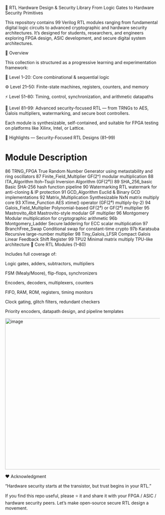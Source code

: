 🔐 RTL Hardware Design & Security Library
From Logic Gates to Hardware Security Primitives

This repository contains 99 Verilog RTL modules ranging from fundamental digital logic circuits to advanced cryptographic and hardware security architectures.
It’s designed for students, researchers, and engineers exploring FPGA design, ASIC development, and secure digital system architectures.

📘 Overview

This collection is structured as a progressive learning and experimentation framework:

🧩 Level 1–20: Core combinational & sequential logic

⚙️ Level 21–50: Finite-state machines, registers, counters, and memory

⚡ Level 51–80: Timing, control, synchronization, and arithmetic datapaths

🔐 Level 81–99: Advanced security-focused RTL — from TRNGs to AES, Galois multipliers, watermarking, and secure boot controllers.

Each module is synthesizable, self-contained, and suitable for FPGA testing on platforms like Xilinx, Intel, or Lattice.

🧠 Highlights — Security-Focused RTL Designs (81–99)
#	Module	Description
86	TRNG_FPGA	True Random Number Generator using metastability and ring oscillators
87	Finite_Field_Multiplier	GF(2ⁿ) modular multiplication
88	ITA_Algorithm	Itoh–Tsujii Inversion Algorithm (GF(2⁸))
89	SHA_256_basic	Basic SHA-256 hash function pipeline
90	Watermarking	RTL watermark for anti-cloning & IP protection
91	GCD_Algorithm	Euclid & Binary GCD implementations
92	Matrix_Multiplication	Synthesizable NxN matrix multiply core
93	XTime_Function	AES xtime() operator (GF(2⁸) multiply-by-2)
94	Galois_Field_Multiplier	Polynomial-based GF(2⁴) or GF(2⁸) multiplier
95	Mastrovito_4bit	Mastrovito-style modular GF multiplier
96	Montgomery	Modular multiplication for cryptographic arithmetic
96b	Montgomery_Ladder	Secure laddering for ECC scalar multiplication
97	BranchFree_Swap	Conditional swap for constant-time crypto
97b	Karatsuba	Recursive large-number multiplier
98	Tiny_Galois_LFSR	Compact Galois Linear Feedback Shift Register
99	TPU2	Minimal matrix multiply TPU-like architecture
🧩 Core RTL Modules (1–80)

Includes full coverage of:

Logic gates, adders, subtractors, multipliers

FSM (Mealy/Moore), flip-flops, synchronizers

Encoders, decoders, multiplexers, counters

FIFO, RAM, ROM, registers, timing monitors

Clock gating, glitch filters, redundant checkers

Priority encoders, datapath design, and pipeline templates


<img width="1028" height="491" alt="image" src="https://github.com/user-attachments/assets/4fa168f1-88f8-4da6-b1cb-efedd7999937" />


❤️ Acknowledgment

“Hardware security starts at the transistor, but trust begins in your RTL.”

If you find this repo useful, please ⭐ it and share it with your FPGA / ASIC / hardware security peers.
Let’s make open-source secure RTL design a movement.
